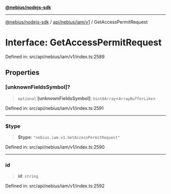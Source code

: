 [**@nebius/nodejs-sdk**](../../../../../README.md)

---

[@nebius/nodejs-sdk](../../../../../README.md) / [api/nebius/iam/v1](../README.md) / GetAccessPermitRequest

# Interface: GetAccessPermitRequest

Defined in: src/api/nebius/iam/v1/index.ts:2589

## Properties

### \[unknownFieldsSymbol\]?

> `optional` **\[unknownFieldsSymbol\]**: `Uint8Array`\<`ArrayBufferLike`\>

Defined in: src/api/nebius/iam/v1/index.ts:2591

---

### $type

> **$type**: `"nebius.iam.v1.GetAccessPermitRequest"`

Defined in: src/api/nebius/iam/v1/index.ts:2590

---

### id

> **id**: `string`

Defined in: src/api/nebius/iam/v1/index.ts:2592
